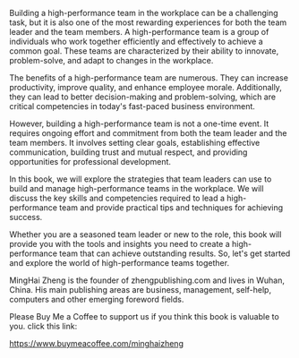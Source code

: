 

Building a high-performance team in the workplace can be a challenging task, but it is also one of the most rewarding experiences for both the team leader and the team members. A high-performance team is a group of individuals who work together efficiently and effectively to achieve a common goal. These teams are characterized by their ability to innovate, problem-solve, and adapt to changes in the workplace.

The benefits of a high-performance team are numerous. They can increase productivity, improve quality, and enhance employee morale. Additionally, they can lead to better decision-making and problem-solving, which are critical competencies in today's fast-paced business environment.

However, building a high-performance team is not a one-time event. It requires ongoing effort and commitment from both the team leader and the team members. It involves setting clear goals, establishing effective communication, building trust and mutual respect, and providing opportunities for professional development.

In this book, we will explore the strategies that team leaders can use to build and manage high-performance teams in the workplace. We will discuss the key skills and competencies required to lead a high-performance team and provide practical tips and techniques for achieving success.

Whether you are a seasoned team leader or new to the role, this book will provide you with the tools and insights you need to create a high-performance team that can achieve outstanding results. So, let's get started and explore the world of high-performance teams together.

MingHai Zheng is the founder of zhengpublishing.com and lives in Wuhan, China. His main publishing areas are business, management, self-help, computers and other emerging foreword fields.

Please Buy Me a Coffee to support us if you think this book is valuable to you. click this link:

https://www.buymeacoffee.com/minghaizheng
